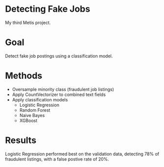 # Detecting Fake Jobs
My third Metis project. 

# Goal
Detect fake job postings using a classification model. 

# Methods
- Oversample minority class (fraudulent job listings)
- Apply CountVectorizer to combined text fields
- Apply classification models
  - Logistic Regression
  - Random Forest
  - Naive Bayes
  - XGBoost
  
# Results
Logistic Regression performed best on the validation data, detecting 78% of fraudulent listings, with a false postive rate of 20%. 
